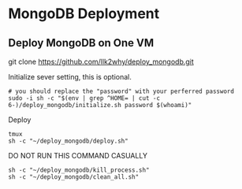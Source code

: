 # MongoDB Deployment
## Deploy MongoDB on One VM

git clone https://github.com/llk2why/deploy_mongodb.git

Initialize sever setting, this is optional.

```shell
# you should replace the "password" with your perferred password
sudo -i sh -c "$(env | grep ^HOME= | cut -c 6-)/deploy_mongodb/initialize.sh password $(whoami)"
```
Deploy
```shell
tmux
sh -c "~/deploy_mongodb/deploy.sh"
```

DO NOT RUN THIS COMMAND CASUALLY
```shell
sh -c "~/deploy_mongodb/kill_process.sh"
sh -c "~/deploy_mongodb/clean_all.sh"
```